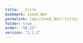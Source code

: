```yaml
---
title: __title
bookmark: JsonE.Net
permalink: /api/JsonE.Net/:title/
folder: true
order: "10.12"
version: "2.1.2"
---
```

